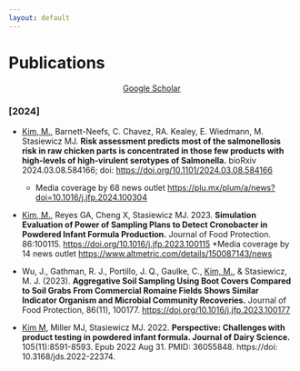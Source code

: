 ```yaml
---
layout: default
---
```


# Publications
<div style="text-align: center"> <a href="https://scholar.google.com/citations?user=dsGwIKAAAAAJ&hl=en" target="_blank">Google Scholar</a> </div>

### [2024]
- <U>Kim, M.</U>, Barnett-Neefs, C. Chavez, RA. Kealey, E. Wiedmann, M. Stasiewicz MJ. **Risk assessment predicts most of the salmonellosis risk in raw chicken parts is concentrated in those few products with high-levels of high-virulent serotypes of Salmonella.** bioRxiv 2024.03.08.584166; doi: https://doi.org/10.1101/2024.03.08.584166 
  - Media coverage by 68 news outlet https://plu.mx/plum/a/news?doi=10.1016/j.jfp.2024.100304 

- <U>Kim, M.</U>, Reyes GA, Cheng X, Stasiewicz MJ. 2023. **Simulation Evaluation of Power of Sampling Plans to Detect Cronobacter in Powdered Infant Formula Production.** Journal of Food Protection. 86:100115. https://doi.org/10.1016/j.jfp.2023.100115 
*Media coverage by 14 news outlet https://www.altmetric.com/details/150087143/news   

- Wu, J., Gathman, R. J., Portillo, J. Q., Gaulke, C., <U>Kim, M.</U>, & Stasiewicz, M. J. (2023). **Aggregative Soil Sampling Using Boot Covers Compared to Soil Grabs From Commercial Romaine Fields Shows Similar Indicator Organism and Microbial Community Recoveries.** Journal of Food Protection, 86(11), 100177. https://doi.org/10.1016/j.jfp.2023.100177

- <U>Kim M</U>, Miller MJ, Stasiewicz MJ. 2022. **Perspective: Challenges with product testing in powdered infant formula. Journal of Dairy Science.** 105(11):8591-8593. Epub 2022 Aug 31. PMID: 36055848. https://doi: 10.3168/jds.2022-22374.  
